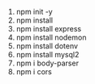 1. npm init -y
2. npm install
3. npm install express
4. npm install nodemon
5. npm install dotenv
6. npm install mysql2
7. npm i body-parser
8. npm i cors
